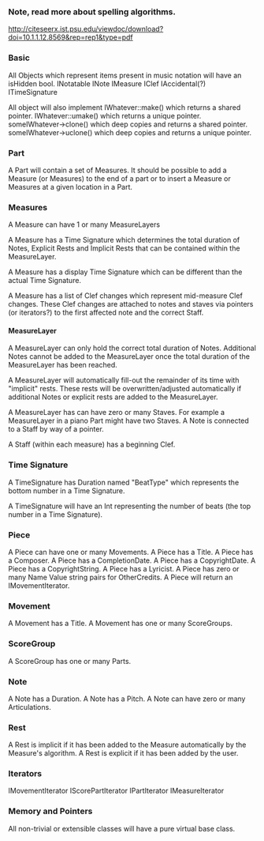 ### Note, read more about spelling algorithms.
http://citeseerx.ist.psu.edu/viewdoc/download?doi=10.1.1.12.8569&rep=rep1&type=pdf

### Basic
All Objects which represent items present in music notation will have an isHidden bool.
INotatable
INote
IMeasure
IClef
IAccidental(?)
ITimeSignature

All object will also implement
IWhatever::make() which returns a shared pointer.
IWhatever::umake() which returns a unique pointer.
someIWhatever->clone() which deep copies and returns a shared pointer.
someIWhatever->uclone() which deep copies and returns a unique pointer.

### Part
A Part will contain a set of Measures.
It should be possible to add a Measure (or Measures) to the end of a part or to insert a Measure or Measures at a given location in a Part. 

### Measures
A Measure can have 1 or many MeasureLayers

A Measure has a Time Signature which determines the total duration of Notes, Explicit Rests and Implicit Rests that can be contained within the MeasureLayer.

A Measure has a display Time Signature which can be different than the actual Time Signature.

A Measure has a list of Clef changes which represent mid-measure Clef changes.  These Clef changes are attached to notes and staves via pointers (or iterators?) to the first affected note and the correct Staff.

#### MeasureLayer

A MeasureLayer can only hold the correct total duration of Notes.  Additional Notes cannot be added to the MeasureLayer once the total duration of the MeasureLayer has been reached.

A MeasureLayer will automatically fill-out the remainder of its time with "implicit" rests.  These rests will be overwritten/adjusted automatically if additional Notes or explicit rests are added to the MeasureLayer.


A MeasureLayer has can have zero or many Staves.  For example a MeasureLayer in a piano Part might have two Staves.  A Note is connected to a Staff by way of a pointer.

A Staff (within each measure) has a beginning Clef.

### Time Signature
A TimeSignature has Duration named "BeatType" which represents the bottom number in a Time Signature.

A TimeSignature will have an Int representing the number of beats (the top number in a Time Signature).

### Piece
A Piece can have one or many Movements.
A Piece has a Title.
A Piece has a Composer.
A Piece has a CompletionDate.
A Piece has a CopyrightDate.
A Piece has a CopyrightString.
A Piece has a Lyricist.
A Piece has zero or many Name Value string pairs for OtherCredits.
A Piece will return an IMovementIterator.

### Movement
A Movement has a Title.
A Movement has one or many ScoreGroups.

### ScoreGroup
A ScoreGroup has one or many Parts.

### Note
A Note has a Duration.
A Note has a Pitch.
A Note can have zero or many Articulations.

### Rest
A Rest is implicit if it has been added to the Measure automatically by the Measure's algorithm.
A Rest is explicit if it has been added by the user.

### Iterators
IMovementIterator
IScorePartIterator
IPartIterator
IMeasureIterator

### Memory and Pointers
All non-trivial or extensible classes will have a pure virtual base class.
